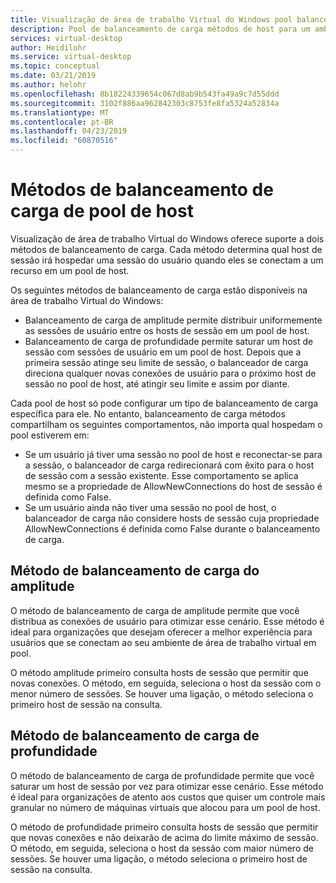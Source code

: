 ```yaml
---
title: Visualização de área de trabalho Virtual do Windows pool balanceamento de carga de métodos de host - Azure
description: Pool de balanceamento de carga métodos de host para um ambiente de visualização de área de trabalho Virtual do Windows.
services: virtual-desktop
author: Heidilohr
ms.service: virtual-desktop
ms.topic: conceptual
ms.date: 03/21/2019
ms.author: helohr
ms.openlocfilehash: 8b18224339654c067d8ab9b543fa49a9c7d55ddd
ms.sourcegitcommit: 3102f886aa962842303c8753fe8fa5324a52834a
ms.translationtype: MT
ms.contentlocale: pt-BR
ms.lasthandoff: 04/23/2019
ms.locfileid: "60870516"
---
```

# <a name="host-pool-load-balancing-methods"></a>Métodos de balanceamento de carga de pool de host

Visualização de área de trabalho Virtual do Windows oferece suporte a dois métodos de balanceamento de carga. Cada método determina qual host de sessão irá hospedar uma sessão do usuário quando eles se conectam a um recurso em um pool de host.

Os seguintes métodos de balanceamento de carga estão disponíveis na área de trabalho Virtual do Windows:

- Balanceamento de carga de amplitude permite distribuir uniformemente as sessões de usuário entre os hosts de sessão em um pool de host.
- Balanceamento de carga de profundidade permite saturar um host de sessão com sessões de usuário em um pool de host. Depois que a primeira sessão atinge seu limite de sessão, o balanceador de carga direciona qualquer novas conexões de usuário para o próximo host de sessão no pool de host, até atingir seu limite e assim por diante.

Cada pool de host só pode configurar um tipo de balanceamento de carga específica para ele. No entanto, balanceamento de carga métodos compartilham os seguintes comportamentos, não importa qual hospedam o pool estiverem em:

- Se um usuário já tiver uma sessão no pool de host e reconectar-se para a sessão, o balanceador de carga redirecionará com êxito para o host de sessão com a sessão existente. Esse comportamento se aplica mesmo se a propriedade de AllowNewConnections do host de sessão é definida como False.
- Se um usuário ainda não tiver uma sessão no pool de host, o balanceador de carga não considere hosts de sessão cuja propriedade AllowNewConnections é definida como False durante o balanceamento de carga.

## <a name="breadth-first-load-balancing-method"></a>Método de balanceamento de carga do amplitude

O método de balanceamento de carga de amplitude permite que você distribua as conexões de usuário para otimizar esse cenário. Esse método é ideal para organizações que desejam oferecer a melhor experiência para usuários que se conectam ao seu ambiente de área de trabalho virtual em pool.

O método amplitude primeiro consulta hosts de sessão que permitir que novas conexões. O método, em seguida, seleciona o host da sessão com o menor número de sessões. Se houver uma ligação, o método seleciona o primeiro host de sessão na consulta.

## <a name="depth-first-load-balancing-method"></a>Método de balanceamento de carga de profundidade

O método de balanceamento de carga de profundidade permite que você saturar um host de sessão por vez para otimizar esse cenário. Esse método é ideal para organizações de atento aos custos que quiser um controle mais granular no número de máquinas virtuais que alocou para um pool de host.

O método de profundidade primeiro consulta hosts de sessão que permitir que novas conexões e não deixarão de acima do limite máximo de sessão. O método, em seguida, seleciona o host da sessão com maior número de sessões. Se houver uma ligação, o método seleciona o primeiro host de sessão na consulta.